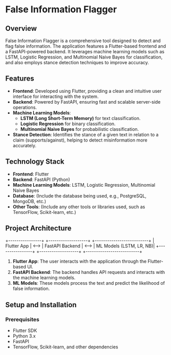 # False Information Flagger

## Overview
False Information Flagger is a comprehensive tool designed to detect and flag false information. The application features a Flutter-based frontend and a FastAPI-powered backend. It leverages machine learning models such as LSTM, Logistic Regression, and Multinomial Naive Bayes for classification, and also employs stance detection techniques to improve accuracy.

## Features
- **Frontend**: Developed using Flutter, providing a clean and intuitive user interface for interacting with the system.
- **Backend**: Powered by FastAPI, ensuring fast and scalable server-side operations.
- **Machine Learning Models**: 
  - **LSTM (Long Short-Term Memory)** for text classification.
  - **Logistic Regression** for binary classification.
  - **Multinomial Naive Bayes** for probabilistic classification.
- **Stance Detection**: Identifies the stance of a given text in relation to a claim (supports/against), helping to detect misinformation more accurately.

## Technology Stack
- **Frontend**: Flutter
- **Backend**: FastAPI (Python)
- **Machine Learning Models**: LSTM, Logistic Regression, Multinomial Naive Bayes
- **Database**: (Include the database being used, e.g., PostgreSQL, MongoDB, etc.)
- **Other Tools**: (Include any other tools or libraries used, such as TensorFlow, Scikit-learn, etc.)

## Project Architecture

+----------------+ +-------------------+ +--------------------------+ | Flutter App | <--> | FastAPI Backend | <--> | ML Models (LSTM, LR, NB)| +----------------+ +-------------------+ +--------------------------+

1. **Flutter App**: The user interacts with the application through the Flutter-based UI.
2. **FastAPI Backend**: The backend handles API requests and interacts with the machine learning models.
3. **ML Models**: These models process the text and predict the likelihood of false information.

## Setup and Installation

### Prerequisites
- Flutter SDK
- Python 3.x
- FastAPI
- TensorFlow, Scikit-learn, and other dependencies



